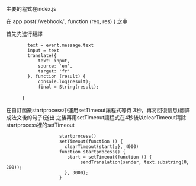 
主要的程式在index.js

在 app.post('/webhook/', function (req, res) { 之中

首先先進行翻譯

            text = event.message.text
            input = text
            translate({
                text: input,
                source: 'en',
                target: 'fr'
            }, function (result) {
                console.log(result);
                final = String(result);
            }
 
 在自訂函數startprocess中運用setTimeout讓程式等待 3秒，再將回復信息(翻譯成法文後的句子)送出
 之後再用setTimeout讓程式在4秒後以clearTimeout清除startprocess裡的setTimeout
 
                        startprocess()
                        setTimeout(function () {
                          clearTimeout(start);}, 4000)
                        function startprocess() {
                           start = setTimeout(function () {
                                sendTranslation(sender, text.substring(0, 200));
                          }, 3000);
                        }
